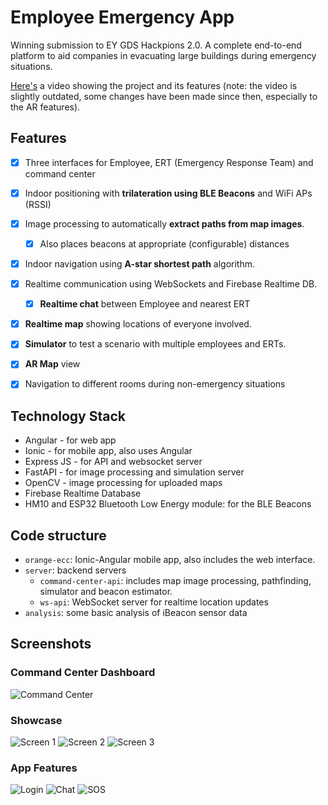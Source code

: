 # Employee Emergency App

Winning submission to EY GDS Hackpions 2.0. A complete end-to-end platform to aid companies in evacuating large buildings during emergency situations.

[Here's](https://youtu.be/V5GQzZ3xN3w) a video showing the project and its features (note: the video is slightly outdated, some changes have been made since then, especially to the AR features).

## Features


 - [x] Three interfaces for Employee, ERT (Emergency Response Team) and command center
 - [x] Indoor positioning with **trilateration using BLE Beacons** and WiFi APs (RSSI)
 - [x] Image processing to automatically **extract paths from map images**.
    - [x] Also places beacons at appropriate (configurable) distances
 - [x] Indoor navigation using **A-star shortest path** algorithm.
 - [x] Realtime communication using WebSockets and Firebase Realtime DB.
    - [x] **Realtime chat** between Employee and nearest ERT
 - [x] **Realtime map** showing locations of everyone involved.
 - [x] **Simulator** to test a scenario with multiple employees and ERTs.
 - [x] **AR Map** view
 - [x] Navigation to different rooms during non-emergency situations


## Technology Stack

 - Angular - for web app
 - Ionic - for mobile app, also uses Angular
 - Express JS - for API and websocket server
 - FastAPI - for image processing and simulation server
 - OpenCV - image processing for uploaded maps
 - Firebase Realtime Database
 - HM10 and ESP32 Bluetooth Low Energy module: for the BLE Beacons

## Code structure

 - `orange-ecc`: Ionic-Angular mobile app, also includes the web interface.
 - `server`: backend servers
    - `command-center-api`: includes map image processing, pathfinding, simulator and beacon estimator.
    - `ws-api`: WebSocket server for realtime location updates
 - `analysis`: some basic analysis of iBeacon sensor data


## Screenshots

### Command Center Dashboard

![Command Center](screenshots/0-cc-dash.png)

### Showcase

![Screen 1](screenshots/1-showcase.png) ![Screen 2](screenshots/2-showcase.png) ![Screen 3](screenshots/3-showcase.png)

### App Features
 
![Login](screenshots/4-login.png) ![Chat](screenshots/5-chat.png) ![SOS](screenshots/6-emp.png)



